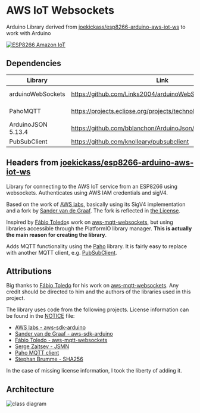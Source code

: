 # AWS IoT Websockets

Arduino Library derived from [joekickass/esp8266-arduino-aws-iot-ws](https://github.com/joekickass/esp8266-arduino-aws-iot-ws) to work with Arduino

[![ESP8266 Amazon IoT](https://img.youtube.com/vi/AiCa6E_DBL8/0.jpg)](https://www.youtube.com/watch?v=AiCa6E_DBL8)

## Dependencies

| Library                   | Link                                                            | Use                 |
|---------------------------|-----------------------------------------------------------------|---------------------|
|arduinoWebSockets          |https://github.com/Links2004/arduinoWebSockets                   |WebSocket comm impl  |
|PahoMQTT                   |https://projects.eclipse.org/projects/technology.paho/downloads  |MQTT comm impl       |
|ArduinoJSON 5.13.4         |https://github.com/bblanchon/ArduinoJson/releases/tag/v5.13.4    |Data Format          |
|PubSubClient               |https://github.com/knolleary/pubsubclient                        |MQTT                 |


## Headers from [joekickass/esp8266-arduino-aws-iot-ws](https://github.com/joekickass/esp8266-arduino-aws-iot-ws)

Library for connecting to the AWS IoT service from an ESP8266 using websockets. Authenticates using AWS IAM credentials and sigV4.

Based on the work of [AWS labs](https://github.com/awslabs/aws-sdk-arduino), basically using its SigV4 implementation and a fork by [Sander van de Graaf](https://github.com/svdgraaf/aws-sdk-arduino). The fork is reflected in [the License](LICENSE).

Inspired by [Fábio Toledo](https://github.com/odelot/aws-mqtt-websockets)s work on [aws-mqtt-websockets](https://github.com/odelot/aws-mqtt-websockets), but using libraries accessible through the PlatformIO library manager. **This is actually the main reason for creating the library**.

Adds MQTT functionality using the [Paho](https://projects.eclipse.org/projects/technology.paho) library. It is fairly easy to replace with another MQTT client, e.g. [PubSubClient](https://github.com/knolleary/pubsubclient).

## Attributions

Big thanks to [Fábio Toledo](https://github.com/odelot) for his work on [aws-mqtt-websockets](https://github.com/odelot/aws-mqtt-websockets). Any credit should be directed to him and the authors of the libraries used in this project.

The library uses code from the following projects. License information can be found in the [NOTICE](NOTICE) file:
- [AWS labs - aws-sdk-arduino](https://github.com/awslabs/aws-sdk-arduino)
- [Sander van de Graaf - aws-sdk-arduino](https://github.com/svdgraaf/aws-sdk-arduino)
- [Fábio Toledo - aws-mqtt-websockets](https://github.com/odelot/aws-mqtt-websockets)
- [Serge Zaitsev - JSMN](https://github.com/zserge/jsmn)
- [Paho MQTT client](https://www.eclipse.org)
- [Stephan Brumme - SHA256](http://create.stephan-brumme.com/)

In the case of missing license information, I took the liberty of adding it.

## Architecture

![class diagram](http://yuml.me/69df5325 "AWS IoT Websockets class diagram")
